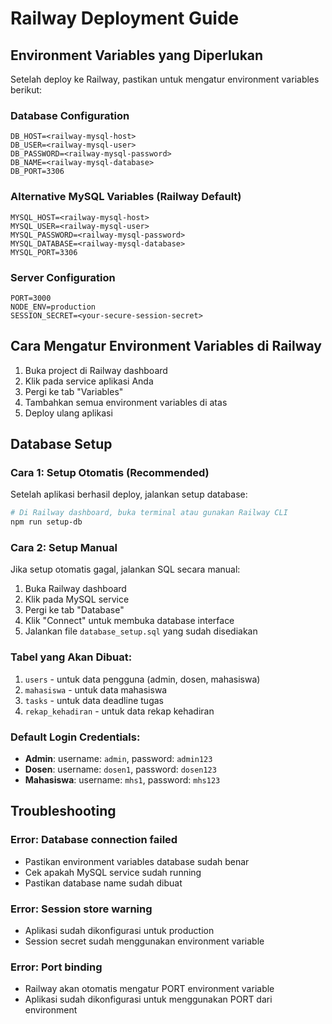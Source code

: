 # Railway Deployment Guide

## Environment Variables yang Diperlukan

Setelah deploy ke Railway, pastikan untuk mengatur environment variables berikut:

### Database Configuration
```
DB_HOST=<railway-mysql-host>
DB_USER=<railway-mysql-user>
DB_PASSWORD=<railway-mysql-password>
DB_NAME=<railway-mysql-database>
DB_PORT=3306
```

### Alternative MySQL Variables (Railway Default)
```
MYSQL_HOST=<railway-mysql-host>
MYSQL_USER=<railway-mysql-user>
MYSQL_PASSWORD=<railway-mysql-password>
MYSQL_DATABASE=<railway-mysql-database>
MYSQL_PORT=3306
```

### Server Configuration
```
PORT=3000
NODE_ENV=production
SESSION_SECRET=<your-secure-session-secret>
```

## Cara Mengatur Environment Variables di Railway

1. Buka project di Railway dashboard
2. Klik pada service aplikasi Anda
3. Pergi ke tab "Variables"
4. Tambahkan semua environment variables di atas
5. Deploy ulang aplikasi

## Database Setup

### Cara 1: Setup Otomatis (Recommended)
Setelah aplikasi berhasil deploy, jalankan setup database:

```bash
# Di Railway dashboard, buka terminal atau gunakan Railway CLI
npm run setup-db
```

### Cara 2: Setup Manual
Jika setup otomatis gagal, jalankan SQL secara manual:

1. Buka Railway dashboard
2. Klik pada MySQL service
3. Pergi ke tab "Database" 
4. Klik "Connect" untuk membuka database interface
5. Jalankan file `database_setup.sql` yang sudah disediakan

### Tabel yang Akan Dibuat:
1. `users` - untuk data pengguna (admin, dosen, mahasiswa)
2. `mahasiswa` - untuk data mahasiswa
3. `tasks` - untuk data deadline tugas
4. `rekap_kehadiran` - untuk data rekap kehadiran

### Default Login Credentials:
- **Admin**: username: `admin`, password: `admin123`
- **Dosen**: username: `dosen1`, password: `dosen123`
- **Mahasiswa**: username: `mhs1`, password: `mhs123`

## Troubleshooting

### Error: Database connection failed
- Pastikan environment variables database sudah benar
- Cek apakah MySQL service sudah running
- Pastikan database name sudah dibuat

### Error: Session store warning
- Aplikasi sudah dikonfigurasi untuk production
- Session secret sudah menggunakan environment variable

### Error: Port binding
- Railway akan otomatis mengatur PORT environment variable
- Aplikasi sudah dikonfigurasi untuk menggunakan PORT dari environment
